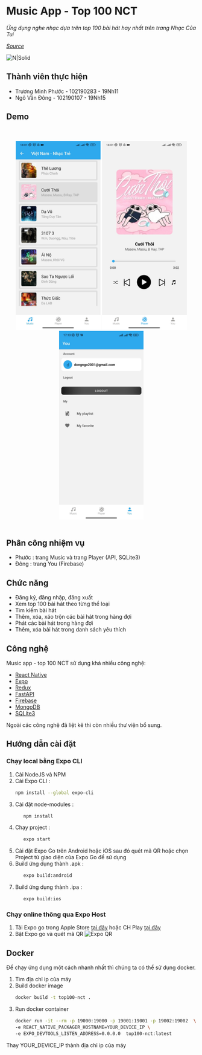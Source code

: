 # Music App - Top 100 NCT
*Ứng dụng nghe nhạc  dựa trên top  100  bài hát  hay nhất trên  trang Nhạc Của Tui*

*[Source](https://github.com/ngovandong/final-project)*

![N|Solid](https://nordiccoder.com/app/uploads/2018/10/react-native.png)
## Thành viên thực hiện
- Trương Minh Phước - 102190283 - 19Nh11
- Ngô Văn Đông - 102190107 - 19Nh15

## Demo

<div align="center" >
  <br/>
  <br/>
  <img src="https://github.com/ngovandong/final-project/blob/main/image/music.png" height="500" width="auto" />
  <img src="https://github.com/ngovandong/final-project/blob/main/image/player.png" height="500" width="auto" />
  <img src="https://github.com/ngovandong/final-project/blob/main/image/you.png" height="500" width="auto" />
  <br/>
  <br/>
</div>

## Phân công nhiệm vụ
- Phước : trang Music và trang Player (API, SQLite3)
- Đông : trang You (Firebase)

## Chức năng

- Đăng ký, đăng nhập, đăng xuất
- Xem top 100 bài hát theo từng thể loại
- Tìm kiếm bài hát
- Thêm, xóa, xáo trộn các bài hát trong hàng đợi
- Phát các bài hát trong hàng đợi
- Thêm, xóa bài hát trong danh sách yêu thích



## Công nghệ

Music app - top 100 NCT sử dụng khá nhiều công nghệ:

- [React Native](https://reactnative.dev/) 
- [Expo](https://expo.dev/)
- [Redux](https://redux.js.org/)
- [FastAPI](https://fastapi.tiangolo.com/) 
- [Firebase](https://firebase.google.com/)
- [MongoDB](https://www.mongodb.com/)
- [SQLite3](https://www.sqlite.org/index.html)

Ngoài các công nghệ đã liệt kê thì còn nhiều thư viện bổ sung.

## Hướng dẫn cài đặt
### Chạy local bằng Expo CLI
1. Cài NodeJS và NPM
2. Cài Expo CLI : 
    ```sh
    npm install --global expo-cli
    ```
3. Cài đặt node-modules : 
     ```sh
        npm install 
    ```
4. Chạy project :
     ```sh
        expo start 
    ```
5. Cài đặt Expo Go trên Android hoặc iOS sau đó quét mã QR hoặc chọn Project từ giao diện của Expo Go để sử dụng
6. Build ứng dụng thành .apk : 
     ```sh
        expo build:android 
    ```
7. Build ứng dụng thành .ipa  :
     ```sh
        expo build:ios 
    ```

### Chạy online thông qua Expo Host
1. Tải Expo go trong Apple Store [tại đây](https://apps.apple.com/vn/app/expo-go/id982107779?l=vi) hoặc CH Play [tại đây](https://play.google.com/store/apps/details?id=host.exp.exponent&hl=en&gl=US) 
2. Bật Expo go và quét mã QR
![Expo QR](https://qr.expo.dev/expo-go?owner=ngovandong&slug=top100-nct&releaseChannel=default&host=exp.host)


## Docker

Để chạy ứng dụng một cách nhanh nhất thì chúng ta có thể sử dụng docker.

1. Tìm địa chỉ ip của máy
2. Build docker image 
    ```sh
    docker build -t top100-nct .  
    ```
3. Run docker container
    ```sh
    docker run -it --rm -p 19000:19000 -p 19001:19001 -p 19002:19002  \
    -e REACT_NATIVE_PACKAGER_HOSTNAME=YOUR_DEVICE_IP \
    -e EXPO_DEVTOOLS_LISTEN_ADDRESS=0.0.0.0  top100-nct:latest
    ```
Thay YOUR_DEVICE_IP thành địa chỉ ip của máy
